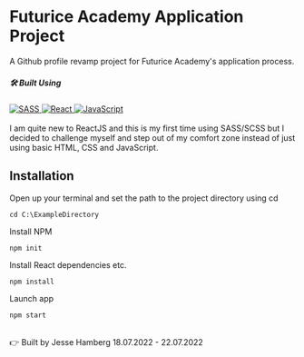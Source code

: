 # Futurice Academy Application Project

A Github profile revamp project for Futurice Academy's application process.

##### 🛠️ Built Using

<a href="https://reactjs.org/" target="_blank">
<img alt="SASS" src="https://img.shields.io/static/v1?style=for-the-badge&message=SASS&color=E37383&logo=SASS&logoColor=00ffff&label=">
</a>
<a href="https://sass-lang.com/" target="_blank">
<img alt="React" src="https://img.shields.io/static/v1?style=for-the-badge&message=React&color=20232A&logo=React&logoColor=00ffff&label=">
</a>
<a href="https://developer.mozilla.org/en-US/docs/Web/JavaScript" target="_blank">
<img alt="JavaScript" src="https://img.shields.io/static/v1?style=for-the-badge&message=JavaScript&color=222222&logo=JavaScript&logoColor=F7DF1E&label=">
</a>
<br><br>
I am quite new to ReactJS and this is my first time using SASS/SCSS but I decided to challenge myself and step out of my comfort zone instead of just using basic HTML, CSS and JavaScript.
<br>

## Installation

Open up your terminal and set the path to the project directory using cd

```
cd C:\ExampleDirectory
```

Install NPM

```
npm init
```

Install React dependencies etc.

```
npm install
```

Launch app

```
npm start
```
<br>
👉 Built by Jesse Hamberg 18.07.2022 - 22.07.2022
